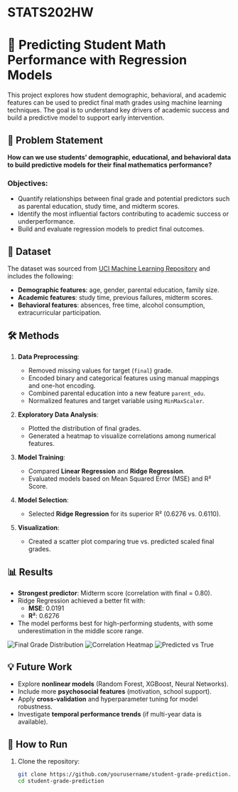 # STATS202HW

# 🧠 Predicting Student Math Performance with Regression Models

This project explores how student demographic, behavioral, and academic features can be used to predict final math grades using machine learning techniques. The goal is to understand key drivers of academic success and build a predictive model to support early intervention.

## 📌 Problem Statement

**How can we use students’ demographic, educational, and behavioral data to build predictive models for their final mathematics performance?**

### Objectives:
- Quantify relationships between final grade and potential predictors such as parental education, study time, and midterm scores.
- Identify the most influential factors contributing to academic success or underperformance.
- Build and evaluate regression models to predict final outcomes.

## 📂 Dataset

The dataset was sourced from [UCI Machine Learning Repository](https://archive.ics.uci.edu/ml/datasets/Student+Performance) and includes the following:
- **Demographic features**: age, gender, parental education, family size.
- **Academic features**: study time, previous failures, midterm scores.
- **Behavioral features**: absences, free time, alcohol consumption, extracurricular participation.

## 🛠️ Methods

1. **Data Preprocessing**:
   - Removed missing values for target (`final`) grade.
   - Encoded binary and categorical features using manual mappings and one-hot encoding.
   - Combined parental education into a new feature `parent_edu`.
   - Normalized features and target variable using `MinMaxScaler`.

2. **Exploratory Data Analysis**:
   - Plotted the distribution of final grades.
   - Generated a heatmap to visualize correlations among numerical features.

3. **Model Training**:
   - Compared **Linear Regression** and **Ridge Regression**.
   - Evaluated models based on Mean Squared Error (MSE) and R² Score.

4. **Model Selection**:
   - Selected **Ridge Regression** for its superior R² (0.6276 vs. 0.6110).

5. **Visualization**:
   - Created a scatter plot comparing true vs. predicted scaled final grades.

## 📊 Results

- **Strongest predictor**: Midterm score (correlation with final = 0.80).
- Ridge Regression achieved a better fit with:
  - **MSE**: 0.0191
  - **R²**: 0.6276
- The model performs best for high-performing students, with some underestimation in the middle score range.

![Final Grade Distribution](./images/final_distribution.png)
![Correlation Heatmap](./images/correlation_heatmap.png)
![Predicted vs True](./images/pred_vs_true.png)

## 💡 Future Work

- Explore **nonlinear models** (Random Forest, XGBoost, Neural Networks).
- Include more **psychosocial features** (motivation, school support).
- Apply **cross-validation** and hyperparameter tuning for model robustness.
- Investigate **temporal performance trends** (if multi-year data is available).

## 🧾 How to Run

1. Clone the repository:
   ```bash
   git clone https://github.com/yourusername/student-grade-prediction.git
   cd student-grade-prediction

